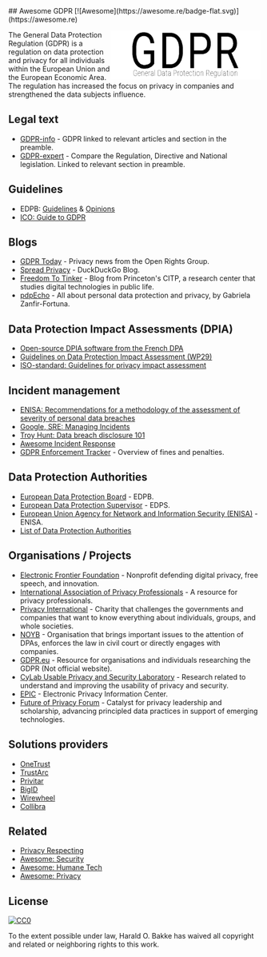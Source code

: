 <div class="github-widget" data-repo="bakke92/awesome-gdpr"></div>
<script async src="https://pagead2.googlesyndication.com/pagead/js/adsbygoogle.js"></script><ins class="adsbygoogle" style="display:block" data-ad-client="ca-pub-6890694312814945" data-ad-slot="5473692530" data-ad-format="auto"  data-full-width-responsive="true"></ins><script>(adsbygoogle = window.adsbygoogle || []).push({});</script>
## Awesome GDPR [![Awesome](https://awesome.re/badge-flat.svg)](https://awesome.re)

[<img src="https://raw.githubusercontent.com/bakke92/awesome-gdpr/master/GDPR.png" align="right" width="300">](https://eur-lex.europa.eu/legal-content/EN/TXT/?uri=CELEX%3A32016R0679)

The General Data Protection Regulation (GDPR) is a regulation on data protection and privacy for all individuals within the European Union and the European Economic Area. The regulation has increased the focus on privacy in companies and strengthened the data subjects influence.


## Legal text
* [GDPR-info](https://gdpr-info.eu/) - GDPR linked to relevant articles and section in the preamble.
* [GDPR-expert](https://www.gdpr-expert.com/home.html?mid=5) - Compare the Regulation, Directive and National legislation. Linked to relevant section in preamble.
  
## Guidelines
* EDPB: [Guidelines](https://edpb.europa.eu/our-work-tools/general-guidance/gdpr-guidelines-recommendations-best-practices_en) & [Opinions](https://edpb.europa.eu/our-work-tools/consistency-findings/opinions_en)
* [ICO: Guide to GDPR](https://ico.org.uk/for-organisations/guide-to-data-protection/guide-to-the-general-data-protection-regulation-gdpr/)
  
## Blogs
* [GDPR Today](https://www.gdprtoday.org/) - Privacy news from the Open Rights Group.
* [Spread Privacy](https://spreadprivacy.com/) - DuckDuckGo Blog.
* [Freedom To Tinker](https://freedom-to-tinker.com/) - Blog from Princeton's CITP, a research center that studies digital technologies in public life.
* [pdpEcho](https://pdpecho.com/) - All about personal data protection and privacy, by Gabriela Zanfir-Fortuna.
  
## Data Protection Impact Assessments (DPIA)
* [Open-source DPIA software from the French DPA](https://www.cnil.fr/en/open-source-pia-software-helps-carry-out-data-protection-impact-assesment)
* [Guidelines on Data Protection Impact Assessment (WP29)](https://ec.europa.eu/newsroom/article29/item-detail.cfm?item_id=611236)
* [ISO-standard: Guidelines for privacy impact assessment](https://www.iso.org/standard/62289.html)
  
## Incident management
* [ENISA: Recommendations for a methodology of the assessment of severity of personal data breaches](https://www.enisa.europa.eu/publications/dbn-severity)
* [Google, SRE: Managing Incidents](https://landing.google.com/sre/sre-book/chapters/managing-incidents/)
* [Troy Hunt: Data breach disclosure 101](https://www.troyhunt.com/data-breach-disclosure-101-how-to-succeed-after-youve-failed/)
* [Awesome Incident Response](https://github.com/meirwah/awesome-incident-response)
* [GDPR Enforcement Tracker](http://www.enforcementtracker.com/) - Overview of fines and penalties.
 
## Data Protection Authorities 
* [European Data Protection Board](https://edpb.europa.eu/) - EDPB.
* [European Data Protection Supervisor](https://edps.europa.eu/) - EDPS.
* [European Union Agency for Network and Information Security (ENISA)](https://www.enisa.europa.eu/topics/data-protection) - ENISA.
* [List of Data Protection Authorities](https://pdpecho.com/the-list/)
  
## Organisations / Projects
* [Electronic Frontier Foundation](https://www.eff.org/) - Nonprofit defending digital privacy, free speech, and innovation.
* [International Association of Privacy Professionals](https://iapp.org/) - A resource for privacy professionals.
* [Privacy International](https://www.privacyinternational.org) - Charity that challenges the governments and companies that want to know everything about individuals, groups, and whole societies.
* [NOYB](https://noyb.eu/) - Organisation that brings important issues to the attention of DPAs, enforces the law in civil court or directly engages with companies.
* [GDPR.eu](https://gdpr.eu/) - Resource for organisations and individuals researching the GDPR (Not official website).
* [CyLab Usable Privacy and Security Laboratory](https://cups.cs.cmu.edu/) - Research related to understand and improving the usability of privacy and security.
* [EPIC](https://epic.org/) - Electronic Privacy Information Center.
* [Future of Privacy Forum](https://fpf.org/) - Catalyst for privacy leadership and scholarship, advancing principled data practices in support of emerging technologies.
  
## Solutions providers
* [OneTrust](https://www.onetrust.com/)
* [TrustArc](https://www.trustarc.com/)
* [Privitar](https://www.privitar.com/)
* [BigID](https://bigid.com/)
* [Wirewheel](https://wirewheel.io)
* [Collibra](https://www.collibra.com)
    
## Related
* [Privacy Respecting](https://github.com/nikitavoloboev/privacy-respecting)
* [Awesome: Security](https://github.com/sindresorhus/awesome#security)
* [Awesome: Humane Tech](https://github.com/humanetech-community/awesome-humane-tech#readme)
* [Awesome: Privacy](https://github.com/KevinColemanInc/awesome-privacy#readme)

## License
[![CC0](http://mirrors.creativecommons.org/presskit/buttons/88x31/svg/cc-zero.svg)](https://creativecommons.org/publicdomain/zero/1.0/)

To the extent possible under law, Harald O. Bakke has waived all copyright and related or neighboring rights to this work.